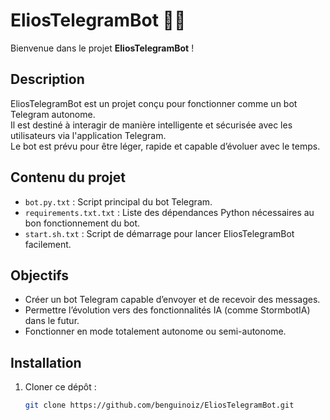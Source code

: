 # EliosTelegramBot 🤖🚀

Bienvenue dans le projet **EliosTelegramBot** !

## Description
EliosTelegramBot est un projet conçu pour fonctionner comme un bot Telegram autonome.  
Il est destiné à interagir de manière intelligente et sécurisée avec les utilisateurs via l'application Telegram.  
Le bot est prévu pour être léger, rapide et capable d’évoluer avec le temps.

## Contenu du projet
- `bot.py.txt` : Script principal du bot Telegram.
- `requirements.txt.txt` : Liste des dépendances Python nécessaires au bon fonctionnement du bot.
- `start.sh.txt` : Script de démarrage pour lancer EliosTelegramBot facilement.

## Objectifs
- Créer un bot Telegram capable d’envoyer et de recevoir des messages.
- Permettre l’évolution vers des fonctionnalités IA (comme StormbotIA) dans le futur.
- Fonctionner en mode totalement autonome ou semi-autonome.

## Installation
1. Cloner ce dépôt :
   ```bash
   git clone https://github.com/benguinoiz/EliosTelegramBot.git
